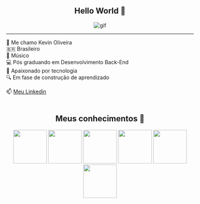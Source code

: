 <!-- Cabeçalho -->
<center> <h2> Hello World 👋 </h2>

![gif](https://media1.tenor.com/m/bCfpwMjfAi0AAAAC/cat-typing.gif) 

</center>


-----------
👦 Me chamo Kevin Oliveira <br>
🇧🇷 Brasileiro <br>
🎹 Músico <br>
💻 Pós graduando em Desenvolvimento Back-End <br>
🐧 Apaixonado por tecnologia <br>
🔍 Em fase de construção de aprendizado

 📫 [Meu Linkedin]() <br><br>

<center> <h2> Meus conhecimentos 💾 </h2>
<img src="https://icongr.am/devicon/python-original.svg?size=132&color=c74343" width ="90px">  <img src="https://icongr.am/devicon/nodejs-original.svg?size=128&color=currentColor" width ="90px">  <img src="https://icongr.am/devicon/java-original.svg?size=132&color=c74343" width = "90px"> <img src="https://icongr.am/devicon/docker-original.svg?size=132&color=1a1919" width = "90px"> <img src="https://icongr.am/devicon/linux-original.svg?size=132&color=1a1919" width = "90px"> <img src="https://icongr.am/devicon/github-original.svg?size=132&color=1a1919" width = "90px"> 

<!--
**keviinoliveira/keviinoliveira** is a ✨ _special_ ✨ repository because its `README.md` (this file) appears on your GitHub profile.

Here are some ideas to get you started:

- 🔭 I’m currently working on ...
- 🌱 I’m currently learning ...
- 👯 I’m looking to collaborate on ...
- 🤔 I’m looking for help with ...
- 💬 Ask me about ...
- 📫 How to reach me: ...
- 😄 Pronouns: ...
- ⚡ Fun fact: ...
-->
